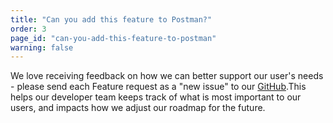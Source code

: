 ```yaml
---
title: "Can you add this feature to Postman?"
order: 3
page_id: "can-you-add-this-feature-to-postman"
warning: false
---
```

We love receiving feedback on how we can better support our user's needs - please send each Feature request as a "new issue" to our [GitHub](https://github.com/postmanlabs/postman-app-support/issues).This helps our developer team keeps track of what is most important to our users, and impacts how we adjust our roadmap for the future.
